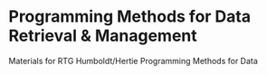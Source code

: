 # Programming Methods for Data Retrieval & Management

Materials for RTG Humboldt/Hertie Programming Methods for Data 
